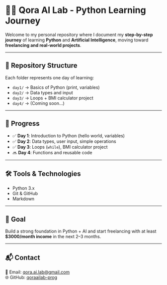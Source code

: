 
# 🧑‍💻 Qora AI Lab - Python Learning Journey  

Welcome to my personal repository where I document my **step-by-step journey** of learning **Python** and **Artificial Intelligence**, moving toward **freelancing and real-world projects**.  

---

## 📂 Repository Structure  
Each folder represents one day of learning:  

- `day1/` → Basics of Python (print, variables)  
- `day2/` → Data types and input  
- `day3/` → Loops + BMI calculator project  
- `day4/` → (Coming soon...)  

---

## 🚀 Progress  
- ✅ **Day 1**: Introduction to Python (hello world, variables)  
- ✅ **Day 2**: Data types, user input, simple operations  
- ✅ **Day 3**: Loops (`while`), BMI calculator project  
- 🔜 **Day 4**: Functions and reusable code  

---

## 🛠️ Tools & Technologies  
- Python 3.x  
- Git & GitHub  
- Markdown  

---

## 🎯 Goal  
Build a strong foundation in Python + AI and start freelancing with at least **$3000/month income** in the next 2–3 months.  

---

## 📬 Contact  
📧 Email: qora.ai.lab@gmail.com  
🌐 GitHub: [qoraailab-prog](https://github.com/qoraailab-prog)
